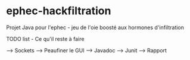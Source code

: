 # ephec-hackfiltration
Projet Java pour l'ephec - jeu de l'oie boosté aux hormones d'infiltration

TODO list - Ce qu'il reste à faire

--> Sockets
--> Peaufiner le GUI
--> Javadoc
--> Junit
--> Rapport
